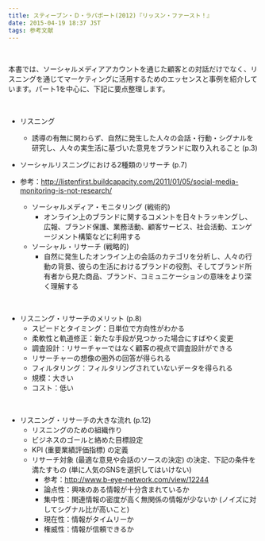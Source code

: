```yaml
---
title: スティーブン・Ｄ・ラパポート(2012)『リッスン・ファースト！』
date: 2015-04-19 18:37 JST
tags: 参考文献
---
```


<br />

本書では、ソーシャルメディアアカウントを通じた顧客との対話だけでなく、リスニングを通じてマーケティングに活用するためのエッセンスと事例を紹介しています。パート1を中心に、下記に要点整理します。

<br />

- リスニング
	- 誘導の有無に関わらず、自然に発生した人々の会話・行動・シグナルを研究し、人々の実生活に基づいた意見をブランドに取り入れること (p.3)

- ソーシャルリスニングにおける2種類のリサーチ (p.7)
- 参考：http://listenfirst.buildcapacity.com/2011/01/05/social-media-monitoring-is-not-research/ 
	- ソーシャルメディア・モニタリング (戦術的)
		- オンライン上のブランドに関するコメントを日々トラッキングし、広報、ブランド保護、業務活動、顧客サービス、社会活動、エンゲージメント構築などに利用する
	- ソーシャル・リサーチ (戦略的)
		- 自然に発生したオンライン上の会話のカテゴリを分析し、人々の行動の背景、彼らの生活におけるブランドの役割、そしてブランド所有者から見た商品、ブランド、コミュニケーションの意味をより深く理解する

<br />

- リスニング・リサーチのメリット (p.8)
	- スピードとタイミング：日単位で方向性がわかる
	- 柔軟性と軌道修正：新たな手段が見つかった場合にすばやく変更
	- 調査設計：リサーチャーではなく顧客の視点で調査設計ができる
	- リサーチャーの想像の圏外の回答が得られる
	- フィルタリング：フィルタリングされていないデータを得られる
	- 規模：大きい
	- コスト：低い

<br />

- リスニング・リサーチの大きな流れ (p.12)
	- リスニングのための組織作り
	- ビジネスのゴールと絡めた目標設定
	- KPI (重要業績評価指標) の定義
	- リサーチ対象 (最適な意見や会話のソースの決定) の決定、下記の条件を満たすもの (単に人気のSNSを選択してはいけない)
		- 参考：http://www.b-eye-network.com/view/12244 
		- 論点性：興味のある情報が十分含まれているか
		- 集中性：関連情報の密度が高く無関係の情報が少ないか (ノイズに対してシグナル比が高いこと)
		- 現在性：情報がタイムリーか
		- 権威性：情報が信頼できるか

<br />
